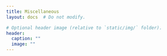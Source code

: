 ```yaml
---
title: Miscellaneous
layout: docs  # Do not modify.

# Optional header image (relative to `static/img/` folder).
header:
  caption: ""
  image: ""
---
```


